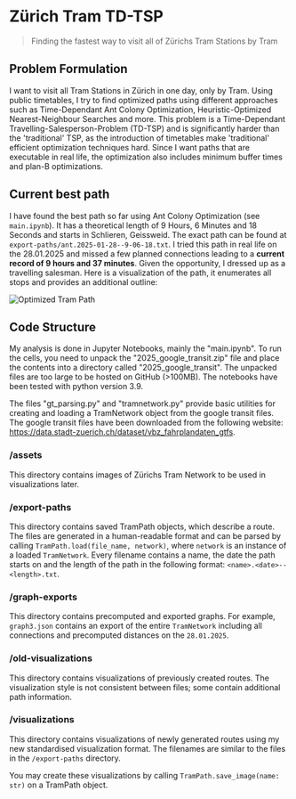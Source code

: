 # Zürich Tram TD-TSP
> Finding the fastest way to visit all of Zürichs Tram Stations by Tram

## Problem Formulation

I want to visit all Tram Stations in Zürich in one day, only by Tram. Using public timetables, I try to find optimized paths using different approaches such as Time-Dependant Ant Colony Optimization, Heuristic-Optimized Nearest-Neighbour Searches and more. This problem is a Time-Dependant Travelling-Salesperson-Problem (TD-TSP) and is significantly harder than the 'traditional' TSP, as the introduction of timetables make 'traditional' efficient optimization techniques hard. Since I want paths that are executable in real life, the optimization also includes minimum buffer times and plan-B optimizations.

## Current best path

I have found the best path so far using Ant Colony Optimization (see `main.ipynb`). It has a theoretical length of 9 Hours, 6 Minutes and 18 Seconds and starts in Schlieren, Geissweid. The exact path can be found at `export-paths/ant.2025-01-28--9-06-18.txt`. I tried this path in real life on the 28.01.2025 and missed a few planned connections leading to a **current record of 9 hours and 37 minutes**. Given the opportunity, I dressed up as a travelling salesman. Here is a visualization of the path, it enumerates all stops and provides an additional outline:

![Optimized Tram Path](visualizations/ant.2025-01-28--9-06-18.png)

## Code Structure

My analysis is done in Jupyter Notebooks, mainly the "main.ipynb". To run the cells, you need to unpack the "2025_google_transit.zip" file and place the contents into a directory called "2025_google_transit". The unpacked files are too large to be hosted on GitHub (>100MB). The notebooks have been tested with python version 3.9.

The files "gt_parsing.py" and "tramnetwork.py" provide basic utilities for creating and loading a TramNetwork object from the google transit files. The google transit files have been downloaded from the following website: https://data.stadt-zuerich.ch/dataset/vbz_fahrplandaten_gtfs.  

### /assets
This directory contains images of Zürichs Tram Network to be used in visualizations later.

### /export-paths
This directory contains saved TramPath objects, which describe a route. The files are generated in a human-readable format and can be parsed by calling `TramPath.load(file_name, network)`, where `network` is an instance of a loaded `TramNetwork`. Every filename contains a name, the date the path starts on and the length of the path in the following format: `<name>.<date>--<length>.txt`.

### /graph-exports
This directory contains precomputed and exported graphs. For example, `graph3.json` contains an export of the entire `TramNetwork` including all connections and precomputed distances on the `28.01.2025`.

### /old-visualizations
This directory contains visualizations of previously created routes. The visualization style is not consistent between files; some contain additional path information.

### /visualizations
This directory contains visualizations of newly generated routes using my new standardised visualization format. The filenames are similar to the files in the `/export-paths` directory.

You may create these visualizations by calling `TramPath.save_image(name: str)` on a TramPath object.